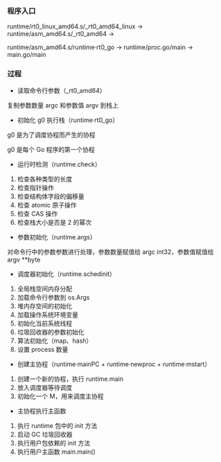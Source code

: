 ### 程序入口

runtime/rt0_linux_amd64.s/_rt0_amd64_linux -> runtime/asm_amd64.s/_rt0_amd64 ->

runtime/asm_amd64.s/runtime·rt0_go -> runtime/proc.go/main -> main.go/main


### 过程

* 读取命令行参数（_rt0_amd64）

复制参数数量 argc 和参数值 argv 到栈上


* 初始化 g0 执行栈（runtime·rt0_go）

g0 是为了调度协程而产生的协程

g0 是每个 Go 程序的第一个协程


* 运行时检测（runtime.check）

1. 检查各种类型的长度
2. 检查指针操作
3. 检查结构体字段的偏移量
4. 检查 atomic 原子操作
5. 检查 CAS 操作
6. 检查栈大小是否是 2 的幂次


* 参数初始化（runtime.args）

对命令行中的参数参数进行处理，参数数量赋值给 argc int32，参数值赋值给 argv **byte


* 调度器初始化（runtime.schedinit）

1. 全局栈空间内存分配
2. 加载命令行参数到 os.Args
3. 堆内存空间的初始化
4. 加载操作系统环境变量
5. 初始化当前系统线程
6. 垃圾回收器的参数初始化
7. 算法初始化（map、hash）
8. 设置 process 数量


* 创建主协程（runtime·mainPC + runtime·newproc + runtime·mstart）

1. 创建一个新的协程，执行 runtime.main
2. 放入调度器等待调度
3. 初始化一个 M，用来调度主协程


* 主协程执行主函数

1. 执行 runtime 包中的 init 方法
2. 启动 GC 垃圾回收器
3. 执行用户包依赖的 init 方法
4. 执行用户主函数 main.main()
